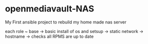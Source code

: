 # openmediavault-NAS

My First ansible project to rebuild my home made nas server

each role
~ base -> basic install of os and setsup
		-> static network
		-> hostname
		-> checks all RPMS are up to date

